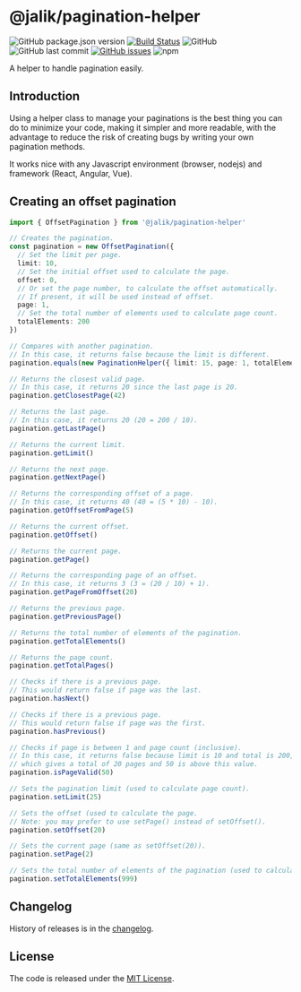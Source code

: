 # @jalik/pagination-helper
![GitHub package.json version](https://img.shields.io/github/package-json/v/jalik/js-pagination-helper.svg)
[![Build Status](https://travis-ci.com/jalik/js-pagination-helper.svg?branch=master)](https://travis-ci.com/jalik/js-pagination-helper)
![GitHub](https://img.shields.io/github/license/jalik/js-pagination-helper.svg)
![GitHub last commit](https://img.shields.io/github/last-commit/jalik/js-pagination-helper.svg)
[![GitHub issues](https://img.shields.io/github/issues/jalik/js-pagination-helper.svg)](https://github.com/jalik/js-pagination-helper/issues)
![npm](https://img.shields.io/npm/dt/@jalik/pagination-helper.svg)

A helper to handle pagination easily.

## Introduction

Using a helper class to manage your paginations is the best thing you can do to minimize your code, making it simpler and more readable, with the advantage to reduce the risk of creating bugs by writing your own pagination methods.

It works nice with any Javascript environment (browser, nodejs) and framework (React, Angular, Vue).

## Creating an offset pagination

```ts
import { OffsetPagination } from '@jalik/pagination-helper'

// Creates the pagination.
const pagination = new OffsetPagination({
  // Set the limit per page.
  limit: 10,
  // Set the initial offset used to calculate the page.
  offset: 0,
  // Or set the page number, to calculate the offset automatically.
  // If present, it will be used instead of offset.
  page: 1,
  // Set the total number of elements used to calculate page count.
  totalElements: 200
})

// Compares with another pagination.
// In this case, it returns false because the limit is different.
pagination.equals(new PaginationHelper({ limit: 15, page: 1, totalElements: 200 }))

// Returns the closest valid page.
// In this case, it returns 20 since the last page is 20.
pagination.getClosestPage(42)

// Returns the last page.
// In this case, it returns 20 (20 = 200 / 10).
pagination.getLastPage()

// Returns the current limit.
pagination.getLimit()

// Returns the next page.
pagination.getNextPage()

// Returns the corresponding offset of a page.
// In this case, it returns 40 (40 = (5 * 10) - 10).
pagination.getOffsetFromPage(5)

// Returns the current offset.
pagination.getOffset()

// Returns the current page.
pagination.getPage()

// Returns the corresponding page of an offset.
// In this case, it returns 3 (3 = (20 / 10) + 1).
pagination.getPageFromOffset(20)

// Returns the previous page. 
pagination.getPreviousPage()

// Returns the total number of elements of the pagination.
pagination.getTotalElements()

// Returns the page count.
pagination.getTotalPages()

// Checks if there is a previous page.
// This would return false if page was the last.
pagination.hasNext()

// Checks if there is a previous page.
// This would return false if page was the first.
pagination.hasPrevious()

// Checks if page is between 1 and page count (inclusive).
// In this case, it returns false because limit is 10 and total is 200,
// which gives a total of 20 pages and 50 is above this value.
pagination.isPageValid(50)

// Sets the pagination limit (used to calculate page count).
pagination.setLimit(25)

// Sets the offset (used to calculate the page.
// Note: you may prefer to use setPage() instead of setOffset().
pagination.setOffset(20)

// Sets the current page (same as setOffset(20)).
pagination.setPage(2)

// Sets the total number of elements of the pagination (used to calculate page count).
pagination.setTotalElements(999)
```

## Changelog

History of releases is in the [changelog](./CHANGELOG.md).

## License

The code is released under the [MIT License](http://www.opensource.org/licenses/MIT).
